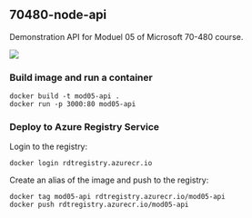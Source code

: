 ## 70480-node-api

Demonstration API for Moduel 05 of Microsoft 70-480 course.

![](https://travis-ci.org/rogertinsley/70480-module05-node-api.svg?branch=master)

### Build image and run a container

```
docker build -t mod05-api .
docker run -p 3000:80 mod05-api
```

### Deploy to Azure Registry Service

Login to the registry:

```
docker login rdtregistry.azurecr.io
```

Create an alias of the image and push to the registry:

```
docker tag mod05-api rdtregistry.azurecr.io/mod05-api
docker push rdtregistry.azurecr.io/mod05-api
```